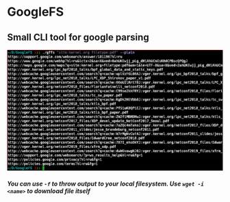 # GoogleFS
## Small CLI tool for google parsing
![This is an image](temporary.png)
##### You can use `-f` to throw output to your local filesystem. Use `wget -i <name>` to download file itself
